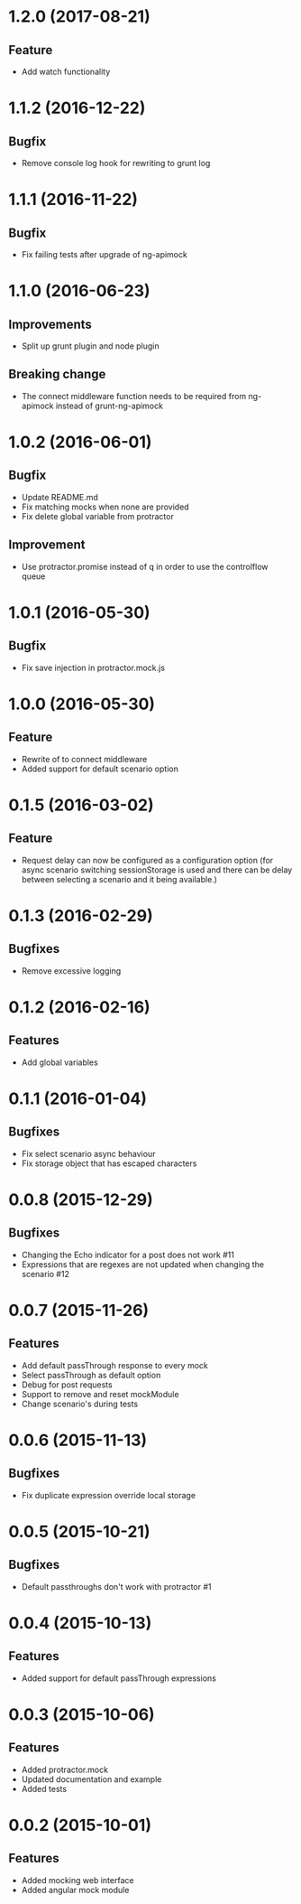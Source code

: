 <a name="1.2.0"></a>
# 1.2.0 (2017-08-21)

## Feature
- Add watch functionality

<a name="1.1.2"></a>
# 1.1.2 (2016-12-22)

## Bugfix
- Remove console log hook for rewriting to grunt log

<a name="1.1.1"></a>
# 1.1.1 (2016-11-22)

## Bugfix
- Fix failing tests after upgrade of ng-apimock

<a name="1.1.0"></a>
# 1.1.0 (2016-06-23)

## Improvements
- Split up grunt plugin and node plugin

## Breaking change
- The connect middleware function needs to be required from ng-apimock instead of grunt-ng-apimock

<a name="1.0.2"></a>
# 1.0.2 (2016-06-01)

## Bugfix
- Update README.md
- Fix matching mocks when none are provided
- Fix delete global variable from protractor

## Improvement
- Use protractor.promise instead of q in order to use the controlflow queue

<a name="1.0.1"></a>
# 1.0.1 (2016-05-30)

## Bugfix
- Fix save injection in protractor.mock.js

<a name="1.0.0"></a>
# 1.0.0 (2016-05-30)

## Feature
- Rewrite of to connect middleware
- Added support for default scenario option

<a name="0.1.5"></a>
# 0.1.5 (2016-03-02)

## Feature
- Request delay can now be configured as a configuration option 
(for async scenario switching sessionStorage is used and there can be delay between selecting a scenario and it being available.)

<a name="0.1.3"></a>
# 0.1.3 (2016-02-29)

## Bugfixes
- Remove excessive logging

<a name="0.1.2"></a>
# 0.1.2 (2016-02-16)

## Features
- Add global variables

<a name="0.1.1"></a>
# 0.1.1 (2016-01-04)

## Bugfixes
- Fix select scenario async behaviour
- Fix storage object that has escaped characters

<a name="0.0.8"></a>
# 0.0.8 (2015-12-29)

## Bugfixes
- Changing the Echo indicator for a post does not work #11
- Expressions that are regexes are not updated when changing the scenario #12

<a name="0.0.7"></a>
# 0.0.7 (2015-11-26)

## Features
- Add default passThrough response to every mock
- Select passThrough as default option
- Debug for post requests
- Support to remove and reset mockModule
- Change scenario's during tests

<a name="0.0.6"></a>
# 0.0.6 (2015-11-13)

## Bugfixes
- Fix duplicate expression override local storage

<a name="0.0.5"></a>
# 0.0.5 (2015-10-21)

## Bugfixes
- Default passthroughs don't work with protractor #1

<a name="0.0.4"></a>
# 0.0.4 (2015-10-13)

## Features
- Added support for default passThrough expressions

<a name="0.0.3"></a>
# 0.0.3 (2015-10-06)

## Features
- Added protractor.mock 
- Updated documentation and example
- Added tests

<a name="0.0.2"></a>
# 0.0.2 (2015-10-01)

## Features
- Added mocking web interface
- Added angular mock module
